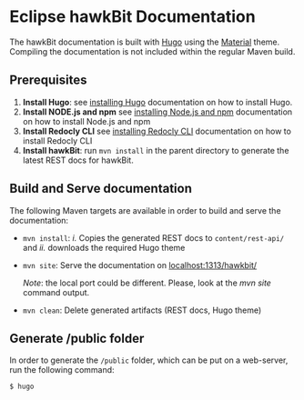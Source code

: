 # Eclipse hawkBit Documentation
The hawkBit documentation is built with [Hugo](https://www.gohugo.io/) using the [Material](http://github.com/digitalcraftsman/hugo-material-docs) 
theme. Compiling the documentation is not included within the regular Maven build.

## Prerequisites
1. **Install Hugo**: see [installing Hugo](https://gohugo.io/getting-started/installing/) documentation on how to install Hugo.
2. **Install NODE.js and npm** see [installing Node.js and npm](https://docs.npmjs.com/downloading-and-installing-node-js-and-npm) documentation on how to install Node.js and npm
3. **Install Redocly CLI** see [installing Redocly CLI](https://redocly.com/docs/cli/installation/) documentation on how to install Redocly CLI
4. **Install hawkBit**: run `mvn install` in the parent directory to generate the latest REST docs for hawkBit.


## Build and Serve documentation
The following Maven targets are available in order to build and serve the documentation:

* `mvn install`: _i._ Copies the generated REST docs to `content/rest-api/` and _ii._ downloads the required Hugo theme
* `mvn site`: Serve the documentation on [localhost:1313/hawkbit/](http://localhost:1313/hawkbit/)

  _Note_: the local port could be different. Please, look at the _mvn site_ command output.
* `mvn clean`: Delete generated artifacts (REST docs, Hugo theme)

## Generate /public folder
In order to generate the `/public` folder, which can be put on a web-server, run the following command:

```bash
$ hugo
``` 